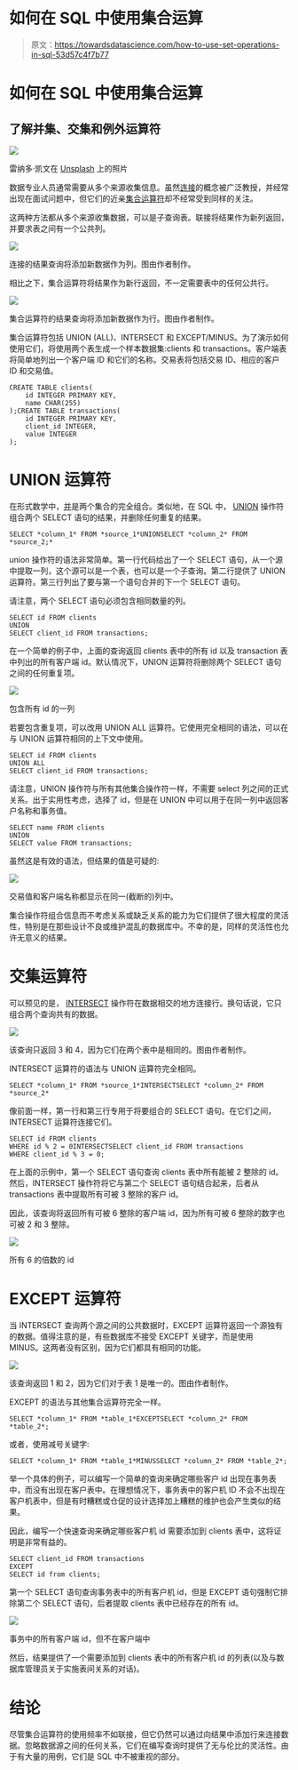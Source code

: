 # 如何在 SQL 中使用集合运算

> 原文：<https://towardsdatascience.com/how-to-use-set-operations-in-sql-53d57c4f7b77>

# 如何在 SQL 中使用集合运算

## 了解并集、交集和例外运算符

![](img/fe11008cb71ea7702b411f333ba94284.png)

雷纳多·凯文在 [Unsplash](https://unsplash.com?utm_source=medium&utm_medium=referral) 上的照片

数据专业人员通常需要从多个来源收集信息。虽然[连接](https://en.wikipedia.org/wiki/Join_(SQL))的概念被广泛教授，并经常出现在面试问题中，但它们的近亲[集合运算符](https://en.wikipedia.org/wiki/Set_operations_(SQL))却不经常受到同样的关注。

这两种方法都从多个来源收集数据，可以是子查询表。联接将结果作为新列返回，并要求表之间有一个公共列。

![](img/fa4883a0ce18b1cbaaeb19b13d2c49c9.png)

连接的结果查询将添加新数据作为列。图由作者制作。

相比之下，集合运算符将结果作为新行返回，不一定需要表中的任何公共行。

![](img/2d8a518dbbc14e452426cc3c6fab33ea.png)

集合运算符的结果查询将添加新数据作为行。图由作者制作。

集合运算符包括 UNION (ALL)、INTERSECT 和 EXCEPT/MINUS。为了演示如何使用它们，将使用两个表生成一个样本数据集:clients 和 transactions。客户端表将简单地列出一个客户端 ID 和它们的名称。交易表将包括交易 ID、相应的客户 ID 和交易值。

```
CREATE TABLE clients(
    id INTEGER PRIMARY KEY,
    name CHAR(255)
);CREATE TABLE transactions(
    id INTEGER PRIMARY KEY,
    client_id INTEGER,
    value INTEGER
);
```

# UNION 运算符

在形式数学中，[并](https://en.wikipedia.org/wiki/Union_(set_theory))是两个集合的完全组合。类似地，在 SQL 中， [UNION](https://www.w3schools.com/sql/sql_union.asp) 操作符组合两个 SELECT 语句的结果，并删除任何重复的结果。

```
SELECT *column_1* FROM *source_1*UNIONSELECT *column_2* FROM *source_2;*
```

union 操作符的语法非常简单。第一行代码给出了一个 SELECT 语句，从一个源中提取一列，这个源可以是一个表，也可以是一个子查询。第二行提供了 UNION 运算符。第三行列出了要与第一个语句合并的下一个 SELECT 语句。

请注意，两个 SELECT 语句必须包含相同数量的列。

```
SELECT id FROM clients
UNION
SELECT client_id FROM transactions;
```

在一个简单的例子中，上面的查询返回 clients 表中的所有 id 以及 transaction 表中列出的所有客户端 id。默认情况下，UNION 运算符将删除两个 SELECT 语句之间的任何重复项。

![](img/54a78bb7f3bfe08d870e93acd165dd05.png)

包含所有 id 的一列

若要包含重复项，可以改用 UNION ALL 运算符。它使用完全相同的语法，可以在与 UNION 运算符相同的上下文中使用。

```
SELECT id FROM clients
UNION ALL
SELECT client_id FROM transactions;
```

请注意，UNION 操作符与所有其他集合操作符一样，不需要 select 列之间的正式关系。出于实用性考虑，选择了 id，但是在 UNION 中可以用于在同一列中返回客户名称和事务值。

```
SELECT name FROM clients
UNION
SELECT value FROM transactions;
```

虽然这是有效的语法，但结果的值是可疑的:

![](img/2d2727d9c6c7af847f79acdc96206981.png)

交易值和客户端名称都显示在同一(截断的)列中。

集合操作符组合信息而不考虑关系或缺乏关系的能力为它们提供了很大程度的灵活性，特别是在那些设计不良或维护混乱的数据库中。不幸的是，同样的灵活性也允许无意义的结果。

# 交集运算符

可以预见的是， [INTERSECT](https://www.geeksforgeeks.org/sql-intersect-clause/) 操作符在数据相交的地方连接行。换句话说，它只组合两个查询共有的数据。

![](img/13f3f1d164556ccdf8b96ea8af75ff19.png)

该查询只返回 3 和 4，因为它们在两个表中是相同的。图由作者制作。

INTERSECT 运算符的语法与 UNION 运算符完全相同。

```
SELECT *column_1* FROM *source_1*INTERSECTSELECT *column_2* FROM *source_2*
```

像前面一样，第一行和第三行专用于将要组合的 SELECT 语句。在它们之间，INTERSECT 运算符连接它们。

```
SELECT id FROM clients
WHERE id % 2 = 0INTERSECTSELECT client_id FROM transactions
WHERE client_id % 3 = 0;
```

在上面的示例中，第一个 SELECT 语句查询 clients 表中所有能被 2 整除的 id。然后，INTERSECT 操作符将它与第二个 SELECT 语句结合起来，后者从 transactions 表中提取所有可被 3 整除的客户 id。

因此，该查询将返回所有可被 6 整除的客户端 id，因为所有可被 6 整除的数字也可被 2 和 3 整除。

![](img/8449b3f739dc309ba9abd64daeae9822.png)

所有 6 的倍数的 id

# EXCEPT 运算符

当 INTERSECT 查询两个源之间的公共数据时，EXCEPT 运算符返回一个源独有的数据。值得注意的是，有些数据库不接受 EXCEPT 关键字，而是使用 MINUS。这两者没有区别，因为它们都具有相同的功能。

![](img/663977a75c0207efe400cebb2239543d.png)

该查询返回 1 和 2，因为它们对于表 1 是唯一的。图由作者制作。

EXCEPT 的语法与其他集合运算符完全一样。

```
SELECT *column_1* FROM *table_1*EXCEPTSELECT *column_2* FROM *table_2*;
```

或者，使用减号关键字:

```
SELECT *column_1* FROM *table_1*MINUSSELECT *column_2* FROM *table_2*;
```

举一个具体的例子，可以编写一个简单的查询来确定哪些客户 id 出现在事务表中，而没有出现在客户表中。在理想情况下，事务表中的客户机 ID 不会不出现在客户机表中，但是有时糟糕或仓促的设计选择加上糟糕的维护也会产生类似的结果。

因此，编写一个快速查询来确定哪些客户机 id 需要添加到 clients 表中，这将证明是非常有益的。

```
SELECT client_id FROM transactions
EXCEPT
SELECT id from clients;
```

第一个 SELECT 语句查询事务表中的所有客户机 id，但是 EXCEPT 语句强制它排除第二个 SELECT 语句，后者提取 clients 表中已经存在的所有 id。

![](img/b1249128bb9675106d5297705dcf9bb1.png)

事务中的所有客户端 id，但不在客户端中

然后，结果提供了一个需要添加到 clients 表中的所有客户机 id 的列表(以及与数据库管理员关于实施表间关系的对话)。

# 结论

尽管集合运算符的使用频率不如联接，但它仍然可以通过向结果中添加行来连接数据。忽略数据源之间的任何关系，它们在编写查询时提供了无与伦比的灵活性。由于有大量的用例，它们是 SQL 中不被重视的部分。